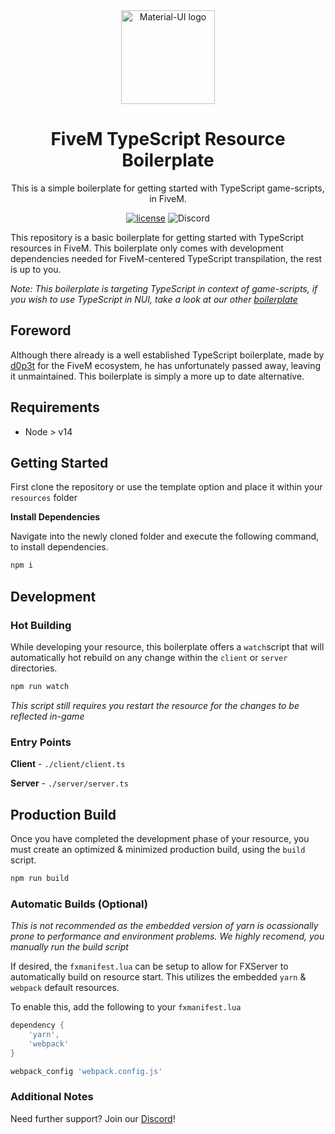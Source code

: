 <div align="center">
    <img href="https://projecterror.dev" width="150" src="https://i.tasoagc.dev/c1pD" alt="Material-UI logo" />
</div>
<h1 align="center">FiveM TypeScript Resource Boilerplate</h1>

<div align="center">
This is a simple boilerplate for getting started with TypeScript game-scripts, in FiveM.
</div>

<div align="center">

[![license](https://img.shields.io/badge/license-MIT-blue.svg)](https://github.com/project-error/pe-utils/master/LICENSE)
![Discord](https://img.shields.io/discord/791854454760013827?label=Our%20Discord)
</div>

This repository is a basic boilerplate for getting started
with TypeScript resources in FiveM. This boilerplate only comes with
development dependencies needed for FiveM-centered TypeScript transpilation, the rest
is up to you.

*Note: This boilerplate is targeting TypeScript in context of game-scripts,
if you wish to use TypeScript in NUI, take a look at our other [boilerplate](https://github.com/project-error/fivem-react-boilerplate-lua)*

## Foreword

Although there already is a well established TypeScript boilerplate,
made by [d0p3t](https://github.com/d0p3t/fivem-ts-boilerplate) for the FiveM ecosystem, 
he has unfortunately passed away, leaving it unmaintained. This boilerplate is simply
a more up to date alternative.

## Requirements
* Node > v14

## Getting Started

First clone the repository or use the template option 
and place it within your `resources` folder

**Install Dependencies**

Navigate into the newly cloned folder and execute
the following command, to install dependencies.

```sh
npm i
```

## Development

### Hot Building

While developing your resource, this boilerplate offers 
a `watch`script that will automatically hot rebuild on any
change within the `client` or `server` directories.

```sh
npm run watch
```
*This script still requires you restart the resource for the
changes to be reflected in-game*

### Entry Points
**Client** - `./client/client.ts`

**Server** - `./server/server.ts`

## Production Build
Once you have completed the development phase of your resource,
you must create an optimized & minimized production build, using
the `build` script.

```sh
npm run build
```
### Automatic Builds (Optional)
*This is not recommended as the embedded version of yarn is 
ocassionally prone to performance and environment problems. We 
highly recomend, you manually run the build script*

If desired, the `fxmanifest.lua` can be setup to allow for
FXServer to automatically build on resource start. This utilizes
the embedded `yarn` & `webpack` default resources.

To enable this, add the following to your `fxmanifest.lua`

```lua
dependency {
    'yarn',
    'webpack'
}

webpack_config 'webpack.config.js'
```

### Additional Notes

Need further support? Join our [Discord](https://discord.com/invite/HYwBjTbAY5)!